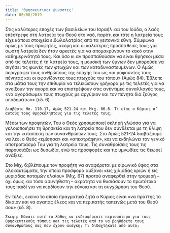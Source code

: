 ```yaml
---
title: 'Θρησκευτικοι Δυναστες'
date: 06/08/2019
---
```


Στις καλύτερες εποχές των βασιλείων του Ισραήλ και του Ιούδα, ο λαός επέστρεφε στη λατρεία του Θεού στο ναό, παρότι και τότε η λατρεία τους είχε κάποια στοιχεία ειδωλολατρίας από τα γειτονικά έθνη. Σύμφωνα όμως με τους προφήτες, ακόμη και οι καλύτερες προσπάθειές τους για σωστή λατρεία δεν ήταν αρκετές για να απομακρύνουν το κακό στην καθημερινότητά τους. Και όσο κι αν προσπαθούσαν να είναι θρήσκοι μέσα από τις τελετές ή τη λατρεία τους, η μουσική των ύμνων δεν μπορούσε να σιγήσει τις φωνές των φτωχών και των καταδυναστευμένων. Ο Αμώς περιγράφει τους ανθρώπους της εποχής του ως «οι ροφούντες τους πένητας και οι αφανίζοντες τους πτωχούς του τόπου» (Αμώς 84). Έβλεπε στα μάτια τους την επιθυμία να τελειώσουν γρήγορα με τις τελετές για να ανοίξουν την αγορά και να επιστρέψουν στις ανέντιμες συναλλαγές τους, «να αγοράσωμεν τους πτωχούς με αργύριον και τον πένητα διά ζεύγος υποδημάτων» (εδ. 6).

`Διαβάστε Ησ. 110-17, Αμώς 521-24 και Μιχ. 66-8. Τι είπε ο Κύριος σ’ αυτούς τους θρησκόληπτους για τις τελετές τους;`

Μέσω των προφητών, Του ο Θεός χρησιμοποιεί σκληρή γλώσσα για να γελοιοποιήσει τη θρησκεία και τη λατρεία που δεν συνδέεται με τη θλίψη και την καταπίεση των συνανθρώπων τους. Στο Αμώς 521-24 διαβάζουμε να λέει ο Θεός «εμίσησα» και «απεστράφην», και να εκδηλώνει τον γενικό αποτροπιασμό Του για τη λατρεία τους. Τις συναθροίσεις τους τις παρουσιάζει ως δυσωδία, ενώ τις προσφορές και τις υμνωδίες τις θεωρεί ανάξιες.

Στο Μιχ. 6:βλέπουμε τον προφήτη να αναφέρεται με ειρωνικό ύφος στα ολοκαυτώματα, την οποία προσφορά αυξάνει «εις χιλιάδας κριών ή εις μυριάδας ποταμών ελαίου» (Μιχ. 67) προτού αναφερθεί στην τρομερή – όχι όμως και τόσο ασυνήθιστη – ακρότητα να θυσιάσουν το πρωτότοκό τους παιδί για να κερδίσουν την εύνοια και τη συγχώρηση του Θεού.

Εν τέλει, εκείνο το οποίο πραγματικά ζητά ο Κύριος είναι «να πράττης το δίκαιον και να αγαπάς έλεος και να περιπατής ταπεινώς μετά του Θεού σου» (εδ. 8).

`Σκεψη: Κάνατε ποτέ το λάθος να ενδιαφέρεστε περισσότερο για τους θρησκευτικούς τύπους και τις τελετές από το να βοηθήσετε τους συνανθρώπους σας που έχουν ανάγκη; Τι διδαχτήκατε από αυτό;`